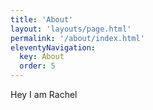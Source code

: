 ```yaml
---
title: 'About'
layout: 'layouts/page.html'
permalink: '/about/index.html'
eleventyNavigation:
  key: About
  order: 5
---
```


Hey I am Rachel 